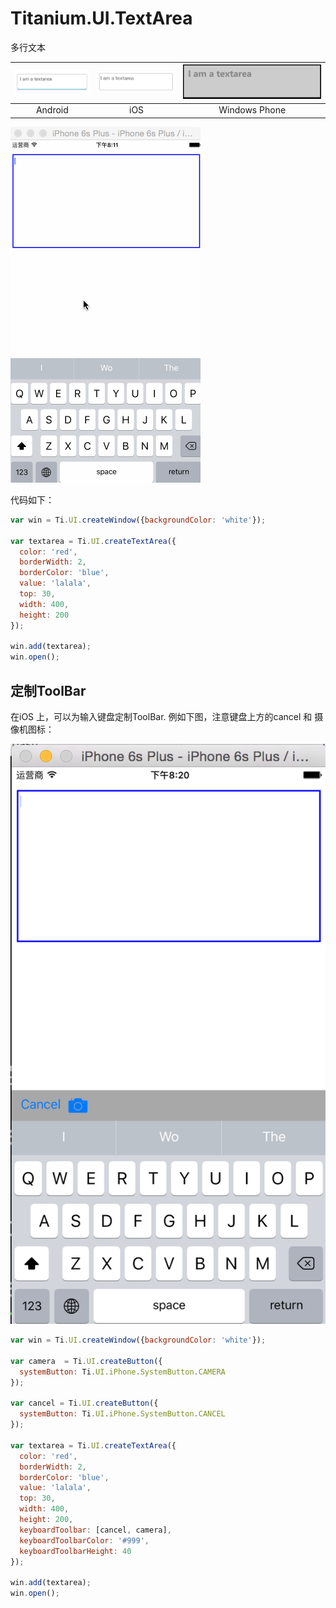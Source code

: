 # Titanium.UI.TextArea

多行文本

![android](/images/ui_textarea_android.png) | ![ios](/images/ui_textarea_ios.png) | ![wp](/images/ui_textarea_wp.png)
:---:|:---:|:---:
Android | iOS | Windows Phone

![text area](/images/ui_textarea.gif)

代码如下：

```js
var win = Ti.UI.createWindow({backgroundColor: 'white'});

var textarea = Ti.UI.createTextArea({
  color: 'red',
  borderWidth: 2,
  borderColor: 'blue',
  value: 'lalala',
  top: 30,
  width: 400,
  height: 200
});

win.add(textarea);
win.open();
```

## 定制ToolBar

在iOS 上，可以为输入键盘定制ToolBar. 例如下图，注意键盘上方的cancel 和 摄像机图标：

![textarea toolbar](/images/ui_textarea_toolbar.png)

```js
var win = Ti.UI.createWindow({backgroundColor: 'white'});

var camera  = Ti.UI.createButton({
  systemButton: Ti.UI.iPhone.SystemButton.CAMERA
});

var cancel = Ti.UI.createButton({
  systemButton: Ti.UI.iPhone.SystemButton.CANCEL
});

var textarea = Ti.UI.createTextArea({
  color: 'red',
  borderWidth: 2,
  borderColor: 'blue',
  value: 'lalala',
  top: 30,
  width: 400,
  height: 200,
  keyboardToolbar: [cancel, camera],
  keyboardToolbarColor: '#999',
  keyboardToolbarHeight: 40
});

win.add(textarea);
win.open();
```
